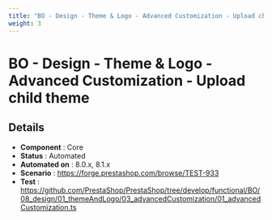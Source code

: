 ```yaml
---
title: "BO - Design - Theme & Logo - Advanced Customization - Upload child theme"
weight: 3
---
```


# BO - Design - Theme & Logo - Advanced Customization - Upload child theme
## Details
* **Component** : Core
* **Status** : Automated
* **Automated on** : 8.0.x, 8.1.x
* **Scenario** : https://forge.prestashop.com/browse/TEST-933
* **Test** : https://github.com/PrestaShop/PrestaShop/tree/develop/functional/BO/08_design/01_themeAndLogo/03_advancedCustomization/01_advancedCustomization.ts

